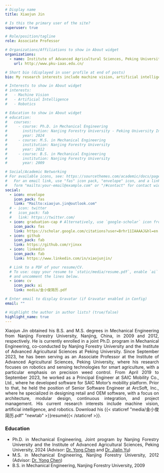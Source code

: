 ```yaml
---
# Display name
title: Xiaojun Jin

# Is this the primary user of the site?
superuser: true

# Role/position/tagline
role: Associate Professor

# Organizations/Affiliations to show in About widget
organizations:
  - name: Institute of Advanced Agricultural Sciences, Peking University
    url: http://www.pku-iaas.edu.cn/

# Short bio (displayed in user profile at end of posts)
bio: My research interests include machine vision, artificial intelligence, and robotics.

# Interests to show in About widget
# interests:
#   - Machine Vision
#   - Artificial Intelligence
#   - Robotics

# Education to show in About widget
# education:
#   courses:
#     - course: Ph.D. in Mechanical Engineering
#       institution: Nanjing Forestry University - Peking University Institute of Advanced Agricultural Sciences
#       year: 2024
#     - course: M.S. in Mechanical Engineering
#       institution: Nanjing Forestry University
#       year: 2012
#     - course: B.S. in Mechanical Engineering
#       institution: Nanjing Forestry University
#       year: 2009

# Social/Academic Networking
# For available icons, see: https://sourcethemes.com/academic/docs/page-builder/#icons
#   For an email link, use "fas" icon pack, "envelope" icon, and a link in the
#   form "mailto:your-email@example.com" or "/#contact" for contact widget.
social:
  - icon: envelope
    icon_pack: fas
    link: "Mailto:xiaojun.jin@outlook.com"
  # - icon: twitter
  #   icon_pack: fab
  #   link: https://twitter.com/
  - icon: graduation-cap # Alternatively, use `google-scholar` icon from `ai` icon pack
    icon_pack: fas
    link: https://scholar.google.com/citations?user=Brhr11IAAAAJ&hl=en
  - icon: github
    icon_pack: fab
    link: https://github.com/rjinxx
  - icon: linkedin
    icon_pack: fab
    link: https://www.linkedin.com/in/xiaojunjin/

  # Link to a PDF of your resume/CV.
  # To use: copy your resume to `static/media/resume.pdf`, enable `ai` icons in `params.toml`,
  # and uncomment the lines below.
  - icon: cv
    icon_pack: ai
    link: media/金小俊简历.pdf

# Enter email to display Gravatar (if Gravatar enabled in Config)
email: ""

# Highlight the author in author lists? (true/false)
highlight_name: true
---
```


<div style="text-align: justify"> Xiaojun Jin obtained his B.S. and M.S. degrees in Mechanical Engineering from Nanjing Forestry University, Nanjing, China, in 2009 and 2012, respectively. He is currently enrolled in a joint Ph.D. program in Mechanical Engineering, co-conducted by Nanjing Forestry University and the Institute of Advanced Agricultural Sciences at Peking University. Since September 2023, he has been serving as an Associate Professor at the Institute of Advanced Agricultural Sciences, Peking University, where his research focuses on robotics and sensing technologies for smart agriculture, with a particular emphasis on precision weed control. From April 2019 to September 2023, he worked as a Principal Engineer at SAIC Mobility Co., Ltd., where he developed software for SAIC Motor’s mobility platform. Prior to that, he held the position of Senior Software Engineer at ArcSoft, Inc., where he specialized in designing retail and OEM software, with a focus on architecture, modular design, continuous integration, and project management. His current research interests include machine vision, artificial intelligence, and robotics. Download his {{< staticref "media/金小俊简历.pdf" "newtab" >}}resumé{{< /staticref >}}.
 
 
### Education

- Ph.D. in Mechanical Engineering, Joint program by Nanjing Forestry University and the Institute of Advanced Agricultural Sciences, Peking University, 2024 (Advisor: <a href="https://jidian.njfu.edu.cn/szdw/js/20211104/i244290.html">Dr. Yong Chen</a > and <a href="http://www.pku-iaas.edu.cn/list_38/595.html">Dr. Jialin Yu</a >)
- M.S. in Mechanical Engineering, Nanjing Forestry University, 2012 (Advisor: <a href="https://jidian.njfu.edu.cn/szdw/js/20211104/i244290.html">Dr. Yong Chen</a >)
- B.S. in Mechanical Engineering, Nanjing Forestry University, 2009</div>

